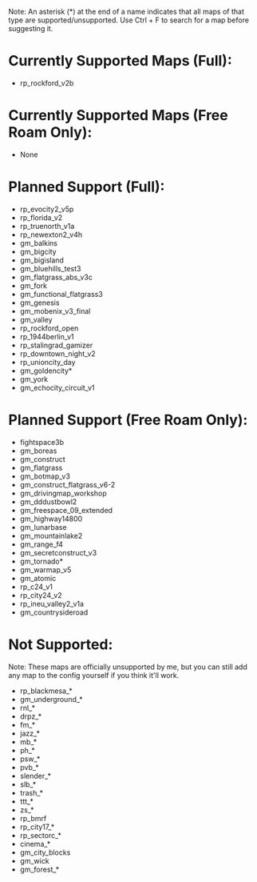 Note: An asterisk (*) at the end of a name indicates that all maps of that type are supported/unsupported. Use Ctrl + F to search for a map before suggesting it.

# Currently Supported Maps (Full):
- rp_rockford_v2b

# Currently Supported Maps (Free Roam Only):
- None

# Planned Support (Full):
- rp_evocity2_v5p
- rp_florida_v2
- rp_truenorth_v1a
- rp_newexton2_v4h
- gm_balkins
- gm_bigcity
- gm_bigisland
- gm_bluehills_test3
- gm_flatgrass_abs_v3c
- gm_fork
- gm_functional_flatgrass3
- gm_genesis
- gm_mobenix_v3_final
- gm_valley
- rp_rockford_open
- rp_1944berlin_v1
- rp_stalingrad_gamizer
- rp_downtown_night_v2
- rp_unioncity_day
- gm_goldencity*
- gm_york
- gm_echocity_circuit_v1

# Planned Support (Free Roam Only):
- fightspace3b
- gm_boreas
- gm_construct
- gm_flatgrass
- gm_botmap_v3
- gm_construct_flatgrass_v6-2
- gm_drivingmap_workshop
- gm_dddustbowl2
- gm_freespace_09_extended
- gm_highway14800
- gm_lunarbase
- gm_mountainlake2
- gm_range_f4
- gm_secretconstruct_v3
- gm_tornado*
- gm_warmap_v5
- gm_atomic
- rp_c24_v1
- rp_city24_v2
- rp_ineu_valley2_v1a
- gm_countrysideroad

# Not Supported:
Note: These maps are officially unsupported by me, but you can still add any map to the config yourself if you think it'll work.
- rp_blackmesa_*
- gm_underground_*
- rnl_*
- drpz_*
- fm_*
- jazz_*
- mb_*
- ph_*
- psw_*
- pvb_*
- slender_*
- slb_*
- trash_*
- ttt_*
- zs_*
- rp_bmrf
- rp_city17_*
- rp_sectorc_*
- cinema_*
- gm_city_blocks
- gm_wick
- gm_forest_*
